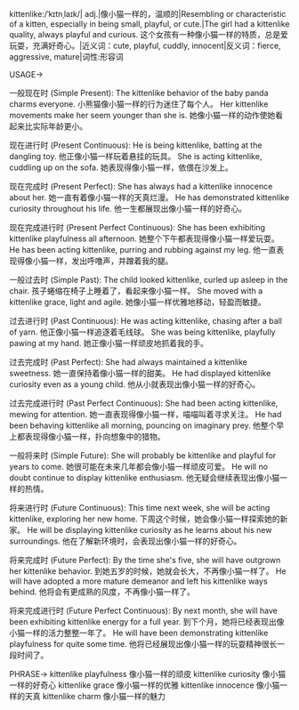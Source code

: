 kittenlike:/ˈkɪtnˌlaɪk/| adj.|像小猫一样的，温顺的|Resembling or characteristic of a kitten, especially in being small, playful, or cute.|The girl had a kittenlike quality, always playful and curious. 这个女孩有一种像小猫一样的特质，总是爱玩耍，充满好奇心。|近义词：cute, playful, cuddly, innocent|反义词：fierce, aggressive, mature|词性:形容词

USAGE->

一般现在时 (Simple Present):
The kittenlike behavior of the baby panda charms everyone.  小熊猫像小猫一样的行为迷住了每个人。
Her kittenlike movements make her seem younger than she is. 她像小猫一样的动作使她看起来比实际年龄更小。

现在进行时 (Present Continuous):
He is being kittenlike, batting at the dangling toy. 他正像小猫一样玩着悬挂的玩具。
She is acting kittenlike, cuddling up on the sofa. 她表现得像小猫一样，依偎在沙发上。

现在完成时 (Present Perfect):
She has always had a kittenlike innocence about her. 她一直有着像小猫一样的天真烂漫。
He has demonstrated kittenlike curiosity throughout his life. 他一生都展现出像小猫一样的好奇心。

现在完成进行时 (Present Perfect Continuous):
She has been exhibiting kittenlike playfulness all afternoon. 她整个下午都表现得像小猫一样爱玩耍。
He has been acting kittenlike, purring and rubbing against my leg. 他一直表现得像小猫一样，发出呼噜声，并蹭着我的腿。

一般过去时 (Simple Past):
The child looked kittenlike, curled up asleep in the chair.  孩子蜷缩在椅子上睡着了，看起来像小猫一样。
She moved with a kittenlike grace, light and agile.  她像小猫一样优雅地移动，轻盈而敏捷。

过去进行时 (Past Continuous):
He was acting kittenlike, chasing after a ball of yarn. 他正像小猫一样追逐着毛线球。
She was being kittenlike, playfully pawing at my hand. 她正像小猫一样顽皮地抓着我的手。


过去完成时 (Past Perfect):
She had always maintained a kittenlike sweetness. 她一直保持着像小猫一样的甜美。
He had displayed kittenlike curiosity even as a young child. 他从小就表现出像小猫一样的好奇心。

过去完成进行时 (Past Perfect Continuous):
She had been acting kittenlike, mewing for attention. 她一直表现得像小猫一样，喵喵叫着寻求关注。
He had been behaving kittenlike all morning, pouncing on imaginary prey. 他整个早上都表现得像小猫一样，扑向想象中的猎物。


一般将来时 (Simple Future):
She will probably be kittenlike and playful for years to come. 她很可能在未来几年都会像小猫一样顽皮可爱。
He will no doubt continue to display kittenlike enthusiasm. 他无疑会继续表现出像小猫一样的热情。

将来进行时 (Future Continuous):
This time next week, she will be acting kittenlike, exploring her new home.  下周这个时候，她会像小猫一样探索她的新家。
He will be displaying kittenlike curiosity as he learns about his new surroundings. 他在了解新环境时，会表现出像小猫一样的好奇心。


将来完成时 (Future Perfect):
By the time she's five, she will have outgrown her kittenlike behavior. 到她五岁的时候，她就会长大，不再像小猫一样了。
He will have adopted a more mature demeanor and left his kittenlike ways behind. 他将会有更成熟的风度，不再像小猫一样了。

将来完成进行时 (Future Perfect Continuous):
By next month, she will have been exhibiting kittenlike energy for a full year. 到下个月，她将已经表现出像小猫一样的活力整整一年了。
He will have been demonstrating kittenlike playfulness for quite some time. 他将已经展现出像小猫一样的玩耍精神很长一段时间了。


PHRASE->
kittenlike playfulness 像小猫一样的顽皮
kittenlike curiosity 像小猫一样的好奇心
kittenlike grace 像小猫一样的优雅
kittenlike innocence 像小猫一样的天真
kittenlike charm 像小猫一样的魅力
